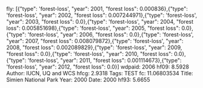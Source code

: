 fly: [{"type": 'forest-loss', "year": 2001, "forest loss": 0.000836},{"type": 'forest-loss', "year": 2002, "forest loss": 0.007244971},{"type": 'forest-loss', "year": 2003, "forest loss": 0.0},{"type": 'forest-loss', "year": 2004, "forest loss": 0.005851698},{"type": 'forest-loss', "year": 2005, "forest loss": 0.0},{"type": 'forest-loss', "year": 2006, "forest loss": 0.0},{"type": 'forest-loss', "year": 2007, "forest loss": 0.008079872},{"type": 'forest-loss', "year": 2008, "forest loss": 0.002089829},{"type": 'forest-loss', "year": 2009, "forest loss": 0.0},{"type": 'forest-loss', "year": 2010, "forest loss": 0.0},{"type": 'forest-loss', "year": 2011, "forest loss": 0.001114673},{"type": 'forest-loss', "year": 2012, "forest loss": 0.0}]
wdpaid: 2006
hf09: 8.5928
Author: IUCN, UQ and WCS
hfcg: 2.9318
Tags: TEST
fc: 11.06803534
Title: Simien National Park
Year: 2000
Date: 2000
hf93: 5.6655
